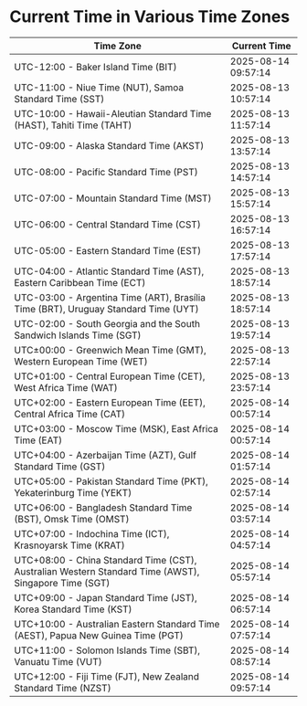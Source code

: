 # Current Time in Various Time Zones

| Time Zone | Current Time |
|-----------|--------------|
| UTC-12:00 - Baker Island Time (BIT) | 2025-08-14 09:57:14 |
| UTC-11:00 - Niue Time (NUT), Samoa Standard Time (SST) | 2025-08-13 10:57:14 |
| UTC-10:00 - Hawaii-Aleutian Standard Time (HAST), Tahiti Time (TAHT) | 2025-08-13 11:57:14 |
| UTC-09:00 - Alaska Standard Time (AKST) | 2025-08-13 13:57:14 |
| UTC-08:00 - Pacific Standard Time (PST) | 2025-08-13 14:57:14 |
| UTC-07:00 - Mountain Standard Time (MST) | 2025-08-13 15:57:14 |
| UTC-06:00 - Central Standard Time (CST) | 2025-08-13 16:57:14 |
| UTC-05:00 - Eastern Standard Time (EST) | 2025-08-13 17:57:14 |
| UTC-04:00 - Atlantic Standard Time (AST), Eastern Caribbean Time (ECT) | 2025-08-13 18:57:14 |
| UTC-03:00 - Argentina Time (ART), Brasília Time (BRT), Uruguay Standard Time (UYT) | 2025-08-13 18:57:14 |
| UTC-02:00 - South Georgia and the South Sandwich Islands Time (SGT) | 2025-08-13 19:57:14 |
| UTC±00:00 - Greenwich Mean Time (GMT), Western European Time (WET) | 2025-08-13 22:57:14 |
| UTC+01:00 - Central European Time (CET), West Africa Time (WAT) | 2025-08-13 23:57:14 |
| UTC+02:00 - Eastern European Time (EET), Central Africa Time (CAT) | 2025-08-14 00:57:14 |
| UTC+03:00 - Moscow Time (MSK), East Africa Time (EAT) | 2025-08-14 00:57:14 |
| UTC+04:00 - Azerbaijan Time (AZT), Gulf Standard Time (GST) | 2025-08-14 01:57:14 |
| UTC+05:00 - Pakistan Standard Time (PKT), Yekaterinburg Time (YEKT) | 2025-08-14 02:57:14 |
| UTC+06:00 - Bangladesh Standard Time (BST), Omsk Time (OMST) | 2025-08-14 03:57:14 |
| UTC+07:00 - Indochina Time (ICT), Krasnoyarsk Time (KRAT) | 2025-08-14 04:57:14 |
| UTC+08:00 - China Standard Time (CST), Australian Western Standard Time (AWST), Singapore Time (SGT) | 2025-08-14 05:57:14 |
| UTC+09:00 - Japan Standard Time (JST), Korea Standard Time (KST) | 2025-08-14 06:57:14 |
| UTC+10:00 - Australian Eastern Standard Time (AEST), Papua New Guinea Time (PGT) | 2025-08-14 07:57:14 |
| UTC+11:00 - Solomon Islands Time (SBT), Vanuatu Time (VUT) | 2025-08-14 08:57:14 |
| UTC+12:00 - Fiji Time (FJT), New Zealand Standard Time (NZST) | 2025-08-14 09:57:14 |
